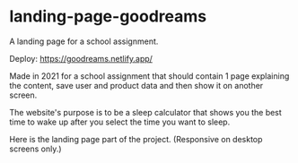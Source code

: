 # landing-page-goodreams
A landing page for a school assignment.

Deploy: https://goodreams.netlify.app/

Made in 2021 for a school assignment that should contain 1 page explaining the content, save user and product data and then show it on another screen.

The website's purpose is to be a sleep calculator that shows you the best time to wake up after you select the time you want to sleep.

Here is the landing page part of the project. (Responsive on desktop screens only.)

